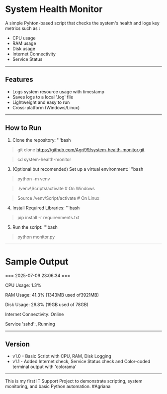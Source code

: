 # System Health Monitor
A simple Pyhton-based script that checks the system's health and logs key metrics such as :
- CPU usage
- RAM usage
- Disk usage
- Internet Connectivity
- Service Status

---

## Features
- Logs system resource usage with timestamp
- Saves logs to a local '.log' file
- Lightweight and easy to run
- Cross-platform (Windows/Linux)

---

## How to Run
1. Clone the repository:
'''bash

>git clone https://github.com/Agri99/system-health-monitor.git

>cd system-health-monitor

3. (Optional but recomended) Set up a virtual environment:
'''bash

>python -m venv

>.\venv\Scripts\activate # On Windows

>Source /venv/Script/activate # On Linux

4. Install Required Libraries:
'''bash

>pip install -r requirenments.txt

5. Run the script:
'''bash

>python monitor.py

---

# Sample Output
=== 2025-07-09 23:06:34 ===

CPU Usage: 1.3%

RAM Usage: 41.3% (1343MB used of3921MB) 

Disk Usage: 26.8% (19GB used of 78GB)

Internet Connectivity: Online

Service 'sshd':, Running

---

## Version
- v1.0 - Basic Script with CPU, RAM, Disk Logging
- v1.1 - Added Internet check, Service Status check and Color-coded terminal output with 'colorama'

---

This is my first IT Support Project to demonstrate scripting, system monitoring, and basic Python automation.
#Agriana
